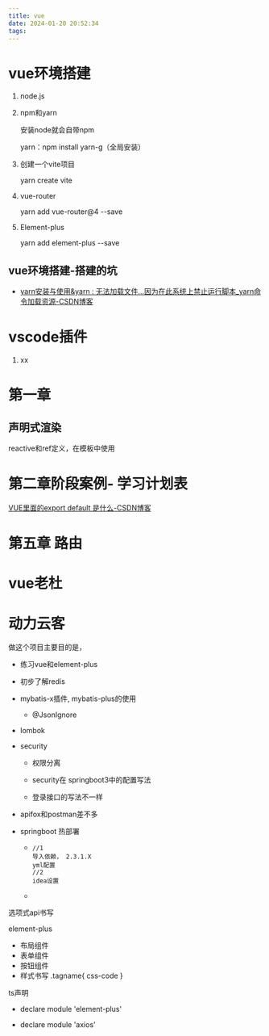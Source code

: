 ```yaml
---
title: vue
date: 2024-01-20 20:52:34
tags:
---
```


# vue环境搭建

1. node.js

2. npm和yarn

   安装node就会自带npm

   yarn：npm install yarn-g（全局安装）

3. 创建一个vite项目

   yarn create vite

4. vue-router

   yarn add vue-router@4 --save
5. Element-plus
   
   yarn add element-plus --save

## vue环境搭建-搭建的坑

- [yarn安装与使用&yarn : 无法加载文件...因为在此系统上禁止运行脚本_yarn命令加载资源-CSDN博客](https://blog.csdn.net/Imagirl1/article/details/122014743)

# vscode插件

1. xx



# 第一章

## 声明式渲染

reactive和ref定义，在模板中使用





# 第二章阶段案例- 学习计划表

[VUE里面的export default 是什么-CSDN博客](https://blog.csdn.net/weixin_46129834/article/details/106425246)



# 第五章 路由



# vue老杜



# 动力云客

做这个项目主要目的是， 

- 练习vue和element-plus

- 初步了解redis

- mybatis-x插件, mybatis-plus的使用
  - @JsonIgnore

- lombok

- security

  - 权限分离
  - security在 springboot3中的配置写法

  - 登录接口的写法不一样

- apifox和postman差不多

- springboot 热部署

  - ```
    //1
    导入依赖， 2.3.1.X
    yml配置
    //2
    idea设置
    ```

  - 




选项式api书写

element-plus

- 布局组件
- 表单组件
- 按钮组件
- 样式书写 .tagname{ css-code }

ts声明

- declare module 'element-plus'

- declare module 'axios'

